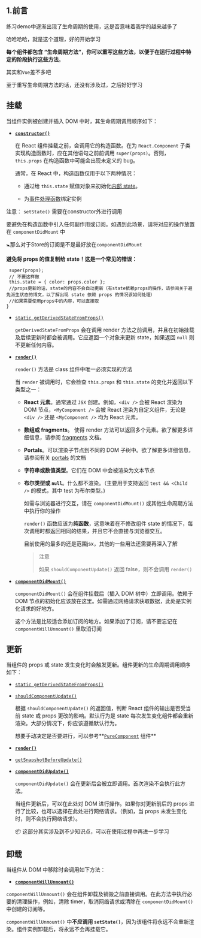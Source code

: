 ## 1.前言

练习demo中逐渐出现了生命周期的使用，这是否意味着我学的越来越多了

哈哈哈哈，就是这个道理，好的开始学习

**每个组件都包含 “生命周期方法”，你可以重写这些方法，以便于在运行过程中特定的阶段执行这些方法**。

其实和`Vue`差不多吧

至于重写生命周期方法的话，还没有涉及过，之后好好学习

## 挂载

当组件实例被创建并插入 DOM 中时，其生命周期调用顺序如下：

- [**`constructor()`**](https://zh-hans.reactjs.org/docs/react-component.html#constructor)

  在 React 组件挂载之前，会调用它的构造函数。在为 `React.Component` 子类实现构造函数时，应在其他语句之前前调用 `super(props)`。否则，`this.props` 在构造函数中可能会出现未定义的 bug。

  通常，在 React 中，构造函数仅用于以下两种情况：

  - 通过给 `this.state` 赋值对象来初始化[内部 state](https://zh-hans.reactjs.org/docs/state-and-lifecycle.html)。

  - 为[事件处理函数](https://zh-hans.reactjs.org/docs/handling-events.html)绑定实例

注意：
`setState()` 需要在constructor外进行调用

要避免在构造函数中引入任何副作用或订阅。如遇到此场景，请将对应的操作放置在 `componentDidMount` 中

:baby_symbol:那么对于Store的订阅是不是最好放在`componentDidMount`

**避免将 props 的值复制给 state！这是一个常见的错误：**

```
 super(props);
 // 不要这样做
 this.state = { color: props.color };
 //props更新的话，state的内容不会自动更新（有state依赖props的操作，请参阅关于避免派生状态的博文，以了解出现 state 依赖 props 的情况该如何处理）
 //如果需要使用props中的内容，可以直接取
}
```


- [`static getDerivedStateFromProps()`](https://zh-hans.reactjs.org/docs/react-component.html#static-getderivedstatefromprops)

  `getDerivedStateFromProps` 会在调用 render 方法之前调用，并且在初始挂载及后续更新时都会被调用。它应返回一个对象来更新 state，如果返回 `null` 则不更新任何内容。

- [**`render()`**](https://zh-hans.reactjs.org/docs/react-component.html#render)

  `render()` 方法是 class 组件中唯一必须实现的方法

  当 `render` 被调用时，它会检查 `this.props` 和 `this.state` 的变化并返回以下类型之一：

  - **React 元素**。通常通过 `JSX` 创建。例如，`<div />` 会被 React 渲染为 DOM 节点，`<MyComponent />` 会被 React 渲染为自定义组件，无论是 `<div />` 还是 `<MyComponent />` 均为 React 元素。

  - **数组或 fragments**。 使得 render 方法可以返回多个元素。欲了解更多详细信息，请参阅 [fragments](https://zh-hans.reactjs.org/docs/fragments.html) 文档。

  - **Portals**。可以渲染子节点到不同的 DOM 子树中。欲了解更多详细信息，请参阅有关 [portals](https://zh-hans.reactjs.org/docs/portals.html) 的文档

  - **字符串或数值类型**。它们在 DOM 中会被渲染为文本节点

  - **布尔类型或 `null`**。什么都不渲染。（主要用于支持返回 `test && <Child />` 的模式，其中 test 为布尔类型。)

    如需与浏览器进行交互，请在 `componentDidMount()` 或其他生命周期方法中执行你的操作

    `render()` 函数应该为**纯函数**，这意味着在不修改组件 state 的情况下，每次调用时都返回相同的结果，并且它不会直接与浏览器交互。

    目前使用的最多的还是范围jsx，其他的一些用法还需要再深入了解

    > 注意
    >
    > 如果 `shouldComponentUpdate()` 返回 false，则不会调用 `render()`

- [**`componentDidMount()`**](https://zh-hans.reactjs.org/docs/react-component.html#componentdidmount)

  `componentDidMount()` 会在组件挂载后（插入 DOM 树中）立即调用。依赖于 DOM 节点的初始化应该放在这里。如需通过网络请求获取数据，此处是实例化请求的好地方。

  这个方法是比较适合添加订阅的地方。如果添加了订阅，请不要忘记在 `componentWillUnmount()` 里取消订阅

## 更新

当组件的 props 或 state 发生变化时会触发更新。组件更新的生命周期调用顺序如下：

- [`static getDerivedStateFromProps()`](https://zh-hans.reactjs.org/docs/react-component.html#static-getderivedstatefromprops)

- [`shouldComponentUpdate()`](https://zh-hans.reactjs.org/docs/react-component.html#shouldcomponentupdate)

  根据 `shouldComponentUpdate()` 的返回值，判断 React 组件的输出是否受当前 state 或 props 更改的影响。默认行为是 state 每次发生变化组件都会重新渲染。大部分情况下，你应该遵循默认行为。

  想要手动决定是否要进行，可以参考**[`PureComponent`](https://zh-hans.reactjs.org/docs/react-api.html#reactpurecomponent) 组件**

- [**`render()`**](https://zh-hans.reactjs.org/docs/react-component.html#render)

- [`getSnapshotBeforeUpdate()`](https://zh-hans.reactjs.org/docs/react-component.html#getsnapshotbeforeupdate)

- [**`componentDidUpdate()`**](https://zh-hans.reactjs.org/docs/react-component.html#componentdidupdate)

  `componentDidUpdate()` 会在更新后会被立即调用。首次渲染不会执行此方法。

  当组件更新后，可以在此处对 DOM 进行操作。如果你对更新前后的 props 进行了比较，也可以选择在此处进行网络请求。（例如，当 props 未发生变化时，则不会执行网络请求）。

  :package: 这部分其实涉及到不少知识点，可以在使用过程中再进一步学习

## 卸载

当组件从 DOM 中移除时会调用如下方法：

- [**`componentWillUnmount()`**](https://zh-hans.reactjs.org/docs/react-component.html#componentwillunmount)

`componentWillUnmount()` 会在组件卸载及销毁之前直接调用。在此方法中执行必要的清理操作，例如，清除 timer，取消网络请求或清除在 `componentDidMount()` 中创建的订阅等。

`componentWillUnmount()` 中**不应调用 `setState()`**，因为该组件将永远不会重新渲染。组件实例卸载后，将永远不会再挂载它。